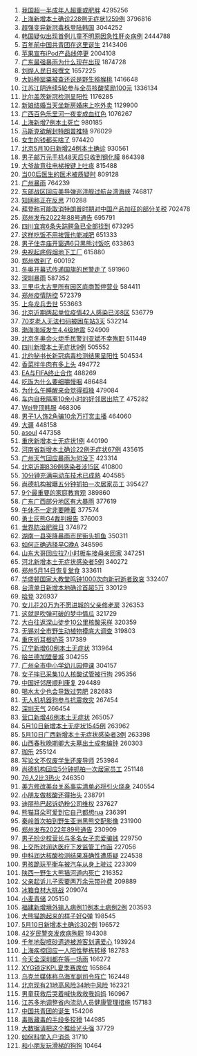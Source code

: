 1. [我国超一半成年人超重或肥胖](https://s.weibo.com//weibo?q=%23%E6%88%91%E5%9B%BD%E8%B6%85%E4%B8%80%E5%8D%8A%E6%88%90%E5%B9%B4%E4%BA%BA%E8%B6%85%E9%87%8D%E6%88%96%E8%82%A5%E8%83%96%23&Refer=top) 4295256
2. [上海新增本土确诊228例无症状1259例](https://s.weibo.com//weibo?q=%23%E4%B8%8A%E6%B5%B7%E6%96%B0%E5%A2%9E%E6%9C%AC%E5%9C%9F%E7%A1%AE%E8%AF%8A228%E4%BE%8B%E6%97%A0%E7%97%87%E7%8A%B61259%E4%BE%8B%23&Refer=top) 3796816
3. [超强变异新冠毒株登陆韩国](https://s.weibo.com//weibo?q=%23%E8%B6%85%E5%BC%BA%E5%8F%98%E5%BC%82%E6%96%B0%E5%86%A0%E6%AF%92%E6%A0%AA%E7%99%BB%E9%99%86%E9%9F%A9%E5%9B%BD%23&Refer=top) 3044252
4. [韩国疑似出现首例儿童不明原因急性肝炎病例](https://s.weibo.com//weibo?q=%23%E9%9F%A9%E5%9B%BD%E7%96%91%E4%BC%BC%E5%87%BA%E7%8E%B0%E9%A6%96%E4%BE%8B%E5%84%BF%E7%AB%A5%E4%B8%8D%E6%98%8E%E5%8E%9F%E5%9B%A0%E6%80%A5%E6%80%A7%E8%82%9D%E7%82%8E%E7%97%85%E4%BE%8B%23&Refer=top) 2444788
5. [百年前中国共青团在这里诞生](https://s.weibo.com//weibo?q=%23%E7%99%BE%E5%B9%B4%E5%89%8D%E4%B8%AD%E5%9B%BD%E5%85%B1%E9%9D%92%E5%9B%A2%E5%9C%A8%E8%BF%99%E9%87%8C%E8%AF%9E%E7%94%9F%23&Refer=top) 2143406
6. [苹果宣布iPod产品线停更](https://s.weibo.com//weibo?q=%23%E8%8B%B9%E6%9E%9C%E5%AE%A3%E5%B8%83iPod%E4%BA%A7%E5%93%81%E7%BA%BF%E5%81%9C%E6%9B%B4%23&Refer=top) 2004108
7. [广东最强暴雨为什么现在出现](https://s.weibo.com//weibo?q=%23%E5%B9%BF%E4%B8%9C%E6%9C%80%E5%BC%BA%E6%9A%B4%E9%9B%A8%E4%B8%BA%E4%BB%80%E4%B9%88%E7%8E%B0%E5%9C%A8%E5%87%BA%E7%8E%B0%23&Refer=top) 1874728
8. [刘烨人民日报撰文](https://s.weibo.com//weibo?q=%23%E5%88%98%E7%83%A8%E4%BA%BA%E6%B0%91%E6%97%A5%E6%8A%A5%E6%92%B0%E6%96%87%23&Refer=top) 1657225
9. [大妈种罂粟被查还说是野生猕猴桃](https://s.weibo.com//weibo?q=%23%E5%A4%A7%E5%A6%88%E7%A7%8D%E7%BD%82%E7%B2%9F%E8%A2%AB%E6%9F%A5%E8%BF%98%E8%AF%B4%E6%98%AF%E9%87%8E%E7%94%9F%E7%8C%95%E7%8C%B4%E6%A1%83%23&Refer=top) 1416648
10. [江苏江阴连续5轮参与全员核酸奖励100元](https://s.weibo.com//weibo?q=%23%E6%B1%9F%E8%8B%8F%E6%B1%9F%E9%98%B4%E8%BF%9E%E7%BB%AD5%E8%BD%AE%E5%8F%82%E4%B8%8E%E5%85%A8%E5%91%98%E6%A0%B8%E9%85%B8%E5%A5%96%E5%8A%B1100%E5%85%83%23&Refer=top) 1336134
11. [比尔盖茨新冠检测呈阳性](https://s.weibo.com//weibo?q=%23%E6%AF%94%E5%B0%94%E7%9B%96%E8%8C%A8%E6%96%B0%E5%86%A0%E6%A3%80%E6%B5%8B%E5%91%88%E9%98%B3%E6%80%A7%23&Refer=top) 1176285
12. [新娘结婚当天坐新房婚床上吃外卖](https://s.weibo.com//weibo?q=%23%E6%96%B0%E5%A8%98%E7%BB%93%E5%A9%9A%E5%BD%93%E5%A4%A9%E5%9D%90%E6%96%B0%E6%88%BF%E5%A9%9A%E5%BA%8A%E4%B8%8A%E5%90%83%E5%A4%96%E5%8D%96%23&Refer=top) 1129900
13. [广西百色乐里河一夜变成血红色](https://s.weibo.com//weibo?q=%23%E5%B9%BF%E8%A5%BF%E7%99%BE%E8%89%B2%E4%B9%90%E9%87%8C%E6%B2%B3%E4%B8%80%E5%A4%9C%E5%8F%98%E6%88%90%E8%A1%80%E7%BA%A2%E8%89%B2%23&Refer=top) 1076267
14. [上海新增7例本土死亡](https://s.weibo.com//weibo?q=%23%E4%B8%8A%E6%B5%B7%E6%96%B0%E5%A2%9E7%E4%BE%8B%E6%9C%AC%E5%9C%9F%E6%AD%BB%E4%BA%A1%23&Refer=top) 980185
15. [马斯克欲解封特朗普推特](https://s.weibo.com//weibo?q=%23%E9%A9%AC%E6%96%AF%E5%85%8B%E6%AC%B2%E8%A7%A3%E5%B0%81%E7%89%B9%E6%9C%97%E6%99%AE%E6%8E%A8%E7%89%B9%23&Refer=top) 976029
16. [女生的钱都买啥了](https://s.weibo.com//weibo?q=%23%E5%A5%B3%E7%94%9F%E7%9A%84%E9%92%B1%E9%83%BD%E4%B9%B0%E5%95%A5%E4%BA%86%23&Refer=top) 974420
17. [北京5月10日新增24例本土确诊](https://s.weibo.com//weibo?q=%23%E5%8C%97%E4%BA%AC5%E6%9C%8810%E6%97%A5%E6%96%B0%E5%A2%9E24%E4%BE%8B%E6%9C%AC%E5%9C%9F%E7%A1%AE%E8%AF%8A%23&Refer=top) 930561
18. [男子邮万元手机48天后只收到钢化膜](https://s.weibo.com//weibo?q=%23%E7%94%B7%E5%AD%90%E9%82%AE%E4%B8%87%E5%85%83%E6%89%8B%E6%9C%BA48%E5%A4%A9%E5%90%8E%E5%8F%AA%E6%94%B6%E5%88%B0%E9%92%A2%E5%8C%96%E8%86%9C%23&Refer=top) 864398
19. [大爷故意往电梯按键上吐痰](https://s.weibo.com//weibo?q=%23%E5%A4%A7%E7%88%B7%E6%95%85%E6%84%8F%E5%BE%80%E7%94%B5%E6%A2%AF%E6%8C%89%E9%94%AE%E4%B8%8A%E5%90%90%E7%97%B0%23&Refer=top) 815488
20. [当00后医生的医术被质疑时](https://s.weibo.com//weibo?q=%23%E5%BD%9300%E5%90%8E%E5%8C%BB%E7%94%9F%E7%9A%84%E5%8C%BB%E6%9C%AF%E8%A2%AB%E8%B4%A8%E7%96%91%E6%97%B6%23&Refer=top) 809128
21. [广州暴雨](https://s.weibo.com//weibo?q=%23%E5%B9%BF%E5%B7%9E%E6%9A%B4%E9%9B%A8%23&Refer=top) 764239
22. [东部战区回应美导弹巡洋舰过航台湾海峡](https://s.weibo.com//weibo?q=%23%E4%B8%9C%E9%83%A8%E6%88%98%E5%8C%BA%E5%9B%9E%E5%BA%94%E7%BE%8E%E5%AF%BC%E5%BC%B9%E5%B7%A1%E6%B4%8B%E8%88%B0%E8%BF%87%E8%88%AA%E5%8F%B0%E6%B9%BE%E6%B5%B7%E5%B3%A1%23&Refer=top) 746817
23. [知网称正在反思](https://s.weibo.com//weibo?q=%23%E7%9F%A5%E7%BD%91%E7%A7%B0%E6%AD%A3%E5%9C%A8%E5%8F%8D%E6%80%9D%23&Refer=top) 710288
24. [拜登称可能取消特朗普时期对中国产品加征的部分关税](https://s.weibo.com//weibo?q=%23%E6%8B%9C%E7%99%BB%E7%A7%B0%E5%8F%AF%E8%83%BD%E5%8F%96%E6%B6%88%E7%89%B9%E6%9C%97%E6%99%AE%E6%97%B6%E6%9C%9F%E5%AF%B9%E4%B8%AD%E5%9B%BD%E4%BA%A7%E5%93%81%E5%8A%A0%E5%BE%81%E7%9A%84%E9%83%A8%E5%88%86%E5%85%B3%E7%A8%8E%23&Refer=top) 702478
25. [郑州发布2022年88号通告](https://s.weibo.com//weibo?q=%23%E9%83%91%E5%B7%9E%E5%8F%91%E5%B8%832022%E5%B9%B488%E5%8F%B7%E9%80%9A%E5%91%8A%23&Refer=top) 695791
26. [四川宜宾6条失踪鳄鱼已全部找到](https://s.weibo.com//weibo?q=%23%E5%9B%9B%E5%B7%9D%E5%AE%9C%E5%AE%BE6%E6%9D%A1%E5%A4%B1%E8%B8%AA%E9%B3%84%E9%B1%BC%E5%B7%B2%E5%85%A8%E9%83%A8%E6%89%BE%E5%88%B0%23&Refer=top) 673295
27. [这样吃饭不用挨饿也能减肥](https://s.weibo.com//weibo?q=%23%E8%BF%99%E6%A0%B7%E5%90%83%E9%A5%AD%E4%B8%8D%E7%94%A8%E6%8C%A8%E9%A5%BF%E4%B9%9F%E8%83%BD%E5%87%8F%E8%82%A5%23&Refer=top) 651333
28. [男子住寺庙开窗遇6只黑熊讨饭吃](https://s.weibo.com//weibo?q=%23%E7%94%B7%E5%AD%90%E4%BD%8F%E5%AF%BA%E5%BA%99%E5%BC%80%E7%AA%97%E9%81%876%E5%8F%AA%E9%BB%91%E7%86%8A%E8%AE%A8%E9%A5%AD%E5%90%83%23&Refer=top) 633863
29. [央视起底假烟地下工厂](https://s.weibo.com//weibo?q=%23%E5%A4%AE%E8%A7%86%E8%B5%B7%E5%BA%95%E5%81%87%E7%83%9F%E5%9C%B0%E4%B8%8B%E5%B7%A5%E5%8E%82%23&Refer=top) 615880
30. [郑州做到了](https://s.weibo.com//weibo?q=%23%E9%83%91%E5%B7%9E%E5%81%9A%E5%88%B0%E4%BA%86%23&Refer=top) 600192
31. [冬奥开幕式传递国旗的民警走了](https://s.weibo.com//weibo?q=%23%E5%86%AC%E5%A5%A5%E5%BC%80%E5%B9%95%E5%BC%8F%E4%BC%A0%E9%80%92%E5%9B%BD%E6%97%97%E7%9A%84%E6%B0%91%E8%AD%A6%E8%B5%B0%E4%BA%86%23&Refer=top) 591960
32. [深圳暴雨](https://s.weibo.com//weibo?q=%23%E6%B7%B1%E5%9C%B3%E6%9A%B4%E9%9B%A8%23&Refer=top) 587352
33. [三里屯太古里所有园区底商暂停营业](https://s.weibo.com//weibo?q=%23%E4%B8%89%E9%87%8C%E5%B1%AF%E5%A4%AA%E5%8F%A4%E9%87%8C%E6%89%80%E6%9C%89%E5%9B%AD%E5%8C%BA%E5%BA%95%E5%95%86%E6%9A%82%E5%81%9C%E8%90%A5%E4%B8%9A%23&Refer=top) 584411
34. [郑州疫情防控](https://s.weibo.com//weibo?q=%23%E9%83%91%E5%B7%9E%E7%96%AB%E6%83%85%E9%98%B2%E6%8E%A7%23&Refer=top) 572379
35. [上岛龙兵去世](https://s.weibo.com//weibo?q=%23%E4%B8%8A%E5%B2%9B%E9%BE%99%E5%85%B5%E5%8E%BB%E4%B8%96%23&Refer=top) 553663
36. [北京近期两起单位疫情42人感染已涉8区](https://s.weibo.com//weibo?q=%23%E5%8C%97%E4%BA%AC%E8%BF%91%E6%9C%9F%E4%B8%A4%E8%B5%B7%E5%8D%95%E4%BD%8D%E7%96%AB%E6%83%8542%E4%BA%BA%E6%84%9F%E6%9F%93%E5%B7%B2%E6%B6%898%E5%8C%BA%23&Refer=top) 536779
37. [70岁老人无法扫码被困车站3天](https://s.weibo.com//weibo?q=%2370%E5%B2%81%E8%80%81%E4%BA%BA%E6%97%A0%E6%B3%95%E6%89%AB%E7%A0%81%E8%A2%AB%E5%9B%B0%E8%BD%A6%E7%AB%993%E5%A4%A9%23&Refer=top) 532214
38. [渤海海域发生4.4级地震](https://s.weibo.com//weibo?q=%23%E6%B8%A4%E6%B5%B7%E6%B5%B7%E5%9F%9F%E5%8F%91%E7%94%9F4.4%E7%BA%A7%E5%9C%B0%E9%9C%87%23&Refer=top) 524909
39. [北京冬奥会火炬手民警刘亚斌不幸殉职](https://s.weibo.com//weibo?q=%E5%8C%97%E4%BA%AC%E5%86%AC%E5%A5%A5%E4%BC%9A%E7%81%AB%E7%82%AC%E6%89%8B%E6%B0%91%E8%AD%A6%E5%88%98%E4%BA%9A%E6%96%8C%E4%B8%8D%E5%B9%B8%E6%AE%89%E8%81%8C&Refer=top) 511449
40. [四川新增本土无症状9例](https://s.weibo.com//weibo?q=%23%E5%9B%9B%E5%B7%9D%E6%96%B0%E5%A2%9E%E6%9C%AC%E5%9C%9F%E6%97%A0%E7%97%87%E7%8A%B69%E4%BE%8B%23&Refer=top) 505552
41. [北约秘书长新冠病毒检测结果呈阳性](https://s.weibo.com//weibo?q=%23%E5%8C%97%E7%BA%A6%E7%A7%98%E4%B9%A6%E9%95%BF%E6%96%B0%E5%86%A0%E7%97%85%E6%AF%92%E6%A3%80%E6%B5%8B%E7%BB%93%E6%9E%9C%E5%91%88%E9%98%B3%E6%80%A7%23&Refer=top) 504534
42. [香菜拌牛肉有多上头](https://s.weibo.com//weibo?q=%23%E9%A6%99%E8%8F%9C%E6%8B%8C%E7%89%9B%E8%82%89%E6%9C%89%E5%A4%9A%E4%B8%8A%E5%A4%B4%23&Refer=top) 494772
43. [EA与FIFA终止合作](https://s.weibo.com//weibo?q=%23EA%E4%B8%8EFIFA%E7%BB%88%E6%AD%A2%E5%90%88%E4%BD%9C%23&Refer=top) 488269
44. [吃饭为什么要细嚼慢咽](https://s.weibo.com//weibo?q=%23%E5%90%83%E9%A5%AD%E4%B8%BA%E4%BB%80%E4%B9%88%E8%A6%81%E7%BB%86%E5%9A%BC%E6%85%A2%E5%92%BD%23&Refer=top) 486484
45. [为什么午睡醒来会觉得孤独](https://s.weibo.com//weibo?q=%23%E4%B8%BA%E4%BB%80%E4%B9%88%E5%8D%88%E7%9D%A1%E9%86%92%E6%9D%A5%E4%BC%9A%E8%A7%89%E5%BE%97%E5%AD%A4%E7%8B%AC%23&Refer=top) 479084
46. [车内自我隔离10余小时的好邻居出院了](https://s.weibo.com//weibo?q=%23%E8%BD%A6%E5%86%85%E8%87%AA%E6%88%91%E9%9A%94%E7%A6%BB10%E4%BD%99%E5%B0%8F%E6%97%B6%E7%9A%84%E5%A5%BD%E9%82%BB%E5%B1%85%E5%87%BA%E9%99%A2%E4%BA%86%23&Refer=top) 475282
47. [Wei登顶韩服](https://s.weibo.com//weibo?q=%23Wei%E7%99%BB%E9%A1%B6%E9%9F%A9%E6%9C%8D%23&Refer=top) 468306
48. [男子1人饰2角骗10余万打赏主播](https://s.weibo.com//weibo?q=%23%E7%94%B7%E5%AD%901%E4%BA%BA%E9%A5%B02%E8%A7%92%E9%AA%9710%E4%BD%99%E4%B8%87%E6%89%93%E8%B5%8F%E4%B8%BB%E6%92%AD%23&Refer=top) 464060
49. [大疆](https://s.weibo.com//weibo?q=%E5%A4%A7%E7%96%86&Refer=top) 448158
50. [asoul](https://s.weibo.com//weibo?q=asoul&Refer=top) 447358
51. [重庆新增本土无症状1例](https://s.weibo.com//weibo?q=%E9%87%8D%E5%BA%86%E6%96%B0%E5%A2%9E%E6%9C%AC%E5%9C%9F%E6%97%A0%E7%97%87%E7%8A%B61%E4%BE%8B&Refer=top) 440190
52. [河南省新增本土确诊22例无症状67例](https://s.weibo.com//weibo?q=%23%E6%B2%B3%E5%8D%97%E7%9C%81%E6%96%B0%E5%A2%9E%E6%9C%AC%E5%9C%9F%E7%A1%AE%E8%AF%8A22%E4%BE%8B%E6%97%A0%E7%97%87%E7%8A%B667%E4%BE%8B%23&Refer=top) 435615
53. [广州天气回应暴雨为何没下](https://s.weibo.com//weibo?q=%23%E5%B9%BF%E5%B7%9E%E5%A4%A9%E6%B0%94%E5%9B%9E%E5%BA%94%E6%9A%B4%E9%9B%A8%E4%B8%BA%E4%BD%95%E6%B2%A1%E4%B8%8B%23&Refer=top) 423314
54. [北京近期836例感染者涉15区](https://s.weibo.com//weibo?q=%23%E5%8C%97%E4%BA%AC%E8%BF%91%E6%9C%9F836%E4%BE%8B%E6%84%9F%E6%9F%93%E8%80%85%E6%B6%8915%E5%8C%BA%23&Refer=top) 410800
55. [10分钟充满电动车技术已成熟](https://s.weibo.com//weibo?q=%2310%E5%88%86%E9%92%9F%E5%85%85%E6%BB%A1%E7%94%B5%E5%8A%A8%E8%BD%A6%E6%8A%80%E6%9C%AF%E5%B7%B2%E6%88%90%E7%86%9F%23&Refer=top) 404585
56. [尚德机构被曝五分钟抓拍一次居家员工](https://s.weibo.com//weibo?q=%23%E5%B0%9A%E5%BE%B7%E6%9C%BA%E6%9E%84%E8%A2%AB%E6%9B%9D%E4%BA%94%E5%88%86%E9%92%9F%E6%8A%93%E6%8B%8D%E4%B8%80%E6%AC%A1%E5%B1%85%E5%AE%B6%E5%91%98%E5%B7%A5%23&Refer=top) 395427
57. [9个最重要的家庭教育观](https://s.weibo.com//weibo?q=%239%E4%B8%AA%E6%9C%80%E9%87%8D%E8%A6%81%E7%9A%84%E5%AE%B6%E5%BA%AD%E6%95%99%E8%82%B2%E8%A7%82%23&Refer=top) 389860
58. [广东广西部分地区有大暴雨](https://s.weibo.com//weibo?q=%23%E5%B9%BF%E4%B8%9C%E5%B9%BF%E8%A5%BF%E9%83%A8%E5%88%86%E5%9C%B0%E5%8C%BA%E6%9C%89%E5%A4%A7%E6%9A%B4%E9%9B%A8%23&Refer=top) 377619
59. [午休不一定非要睡着](https://s.weibo.com//weibo?q=%23%E5%8D%88%E4%BC%91%E4%B8%8D%E4%B8%80%E5%AE%9A%E9%9D%9E%E8%A6%81%E7%9D%A1%E7%9D%80%23&Refer=top) 377574
60. [勇士灰熊G4裁判报告](https://s.weibo.com//weibo?q=%23%E5%8B%87%E5%A3%AB%E7%81%B0%E7%86%8AG4%E8%A3%81%E5%88%A4%E6%8A%A5%E5%91%8A%23&Refer=top) 376003
61. [世界防治肥胖日](https://s.weibo.com//weibo?q=%23%E4%B8%96%E7%95%8C%E9%98%B2%E6%B2%BB%E8%82%A5%E8%83%96%E6%97%A5%23&Refer=top) 374872
62. [湖南一县突降暴雨市民街头抓鱼](https://s.weibo.com//weibo?q=%23%E6%B9%96%E5%8D%97%E4%B8%80%E5%8E%BF%E7%AA%81%E9%99%8D%E6%9A%B4%E9%9B%A8%E5%B8%82%E6%B0%91%E8%A1%97%E5%A4%B4%E6%8A%93%E9%B1%BC%23&Refer=top) 350311
63. [如何正确选择早C晚A](https://s.weibo.com//weibo?q=%23%E5%A6%82%E4%BD%95%E6%AD%A3%E7%A1%AE%E9%80%89%E6%8B%A9%E6%97%A9C%E6%99%9AA%23&Refer=top) 348596
64. [山东大哥回应拉7小时板车接母亲回家](https://s.weibo.com//weibo?q=%23%E5%B1%B1%E4%B8%9C%E5%A4%A7%E5%93%A5%E5%9B%9E%E5%BA%94%E6%8B%897%E5%B0%8F%E6%97%B6%E6%9D%BF%E8%BD%A6%E6%8E%A5%E6%AF%8D%E4%BA%B2%E5%9B%9E%E5%AE%B6%23&Refer=top) 347251
65. [河北新增本土无症状感染者5例](https://s.weibo.com//weibo?q=%23%E6%B2%B3%E5%8C%97%E6%96%B0%E5%A2%9E%E6%9C%AC%E5%9C%9F%E6%97%A0%E7%97%87%E7%8A%B6%E6%84%9F%E6%9F%93%E8%80%855%E4%BE%8B%23&Refer=top) 340272
66. [郑州5月14日恢复堂食](https://s.weibo.com//weibo?q=%23%E9%83%91%E5%B7%9E5%E6%9C%8814%E6%97%A5%E6%81%A2%E5%A4%8D%E5%A0%82%E9%A3%9F%23&Refer=top) 333611
67. [华盛顿国家大教堂鸣钟1000次向新冠逝者致哀](https://s.weibo.com//weibo?q=%23%E5%8D%8E%E7%9B%9B%E9%A1%BF%E5%9B%BD%E5%AE%B6%E5%A4%A7%E6%95%99%E5%A0%82%E9%B8%A3%E9%92%9F1000%E6%AC%A1%E5%90%91%E6%96%B0%E5%86%A0%E9%80%9D%E8%80%85%E8%87%B4%E5%93%80%23&Refer=top) 332407
68. [台湾单日新增本地确诊首超5万](https://s.weibo.com//weibo?q=%23%E5%8F%B0%E6%B9%BE%E5%8D%95%E6%97%A5%E6%96%B0%E5%A2%9E%E6%9C%AC%E5%9C%B0%E7%A1%AE%E8%AF%8A%E9%A6%96%E8%B6%855%E4%B8%87%23&Refer=top) 330129
69. [哈登](https://s.weibo.com//weibo?q=%E5%93%88%E7%99%BB&Refer=top) 326937
70. [女儿花20万为不愿进城的父亲修老房](https://s.weibo.com//weibo?q=%23%E5%A5%B3%E5%84%BF%E8%8A%B120%E4%B8%87%E4%B8%BA%E4%B8%8D%E6%84%BF%E8%BF%9B%E5%9F%8E%E7%9A%84%E7%88%B6%E4%BA%B2%E4%BF%AE%E8%80%81%E6%88%BF%23&Refer=top) 326353
71. [这就是吹弹可破的梦中情瓜](https://s.weibo.com//weibo?q=%23%E8%BF%99%E5%B0%B1%E6%98%AF%E5%90%B9%E5%BC%B9%E5%8F%AF%E7%A0%B4%E7%9A%84%E6%A2%A6%E4%B8%AD%E6%83%85%E7%93%9C%23&Refer=top) 321729
72. [大白往返深山徒步10公里核酸采样](https://s.weibo.com//weibo?q=%23%E5%A4%A7%E7%99%BD%E5%BE%80%E8%BF%94%E6%B7%B1%E5%B1%B1%E5%BE%92%E6%AD%A510%E5%85%AC%E9%87%8C%E6%A0%B8%E9%85%B8%E9%87%87%E6%A0%B7%23&Refer=top) 320359
73. [无锡对全市野生动植物摸底大调查](https://s.weibo.com//weibo?q=%23%E6%97%A0%E9%94%A1%E5%AF%B9%E5%85%A8%E5%B8%82%E9%87%8E%E7%94%9F%E5%8A%A8%E6%A4%8D%E7%89%A9%E6%91%B8%E5%BA%95%E5%A4%A7%E8%B0%83%E6%9F%A5%23&Refer=top) 319803
74. [重庆折耳根奶茶](https://s.weibo.com//weibo?q=%23%E9%87%8D%E5%BA%86%E6%8A%98%E8%80%B3%E6%A0%B9%E5%A5%B6%E8%8C%B6%23&Refer=top) 317389
75. [辽宁新增60例本土无症状](https://s.weibo.com//weibo?q=%23%E8%BE%BD%E5%AE%81%E6%96%B0%E5%A2%9E60%E4%BE%8B%E6%9C%AC%E5%9C%9F%E6%97%A0%E7%97%87%E7%8A%B6%23&Refer=top) 313964
76. [哈兰德加盟曼城](https://s.weibo.com//weibo?q=%23%E5%93%88%E5%85%B0%E5%BE%B7%E5%8A%A0%E7%9B%9F%E6%9B%BC%E5%9F%8E%23&Refer=top) 304255
77. [广州全市中小学幼儿园停课](https://s.weibo.com//weibo?q=%23%E5%B9%BF%E5%B7%9E%E5%85%A8%E5%B8%82%E4%B8%AD%E5%B0%8F%E5%AD%A6%E5%B9%BC%E5%84%BF%E5%9B%AD%E5%81%9C%E8%AF%BE%23&Refer=top) 304157
78. [女子摔已采集10人核酸试管被行拘](https://s.weibo.com//weibo?q=%23%E5%A5%B3%E5%AD%90%E6%91%94%E5%B7%B2%E9%87%87%E9%9B%8610%E4%BA%BA%E6%A0%B8%E9%85%B8%E8%AF%95%E7%AE%A1%E8%A2%AB%E8%A1%8C%E6%8B%98%23&Refer=top) 295356
79. [中国好邻居顺利康复](https://s.weibo.com//weibo?q=%23%E4%B8%AD%E5%9B%BD%E5%A5%BD%E9%82%BB%E5%B1%85%E9%A1%BA%E5%88%A9%E5%BA%B7%E5%A4%8D%23&Refer=top) 294489
80. [喝水太少也会导致过劳肥](https://s.weibo.com//weibo?q=%23%E5%96%9D%E6%B0%B4%E5%A4%AA%E5%B0%91%E4%B9%9F%E4%BC%9A%E5%AF%BC%E8%87%B4%E8%BF%87%E5%8A%B3%E8%82%A5%23&Refer=top) 282683
81. [无人机机器狗参与抗震救灾](https://s.weibo.com//weibo?q=%23%E6%97%A0%E4%BA%BA%E6%9C%BA%E6%9C%BA%E5%99%A8%E7%8B%97%E5%8F%82%E4%B8%8E%E6%8A%97%E9%9C%87%E6%95%91%E7%81%BE%23&Refer=top) 267454
82. [深圳天气](https://s.weibo.com//weibo?q=%23%E6%B7%B1%E5%9C%B3%E5%A4%A9%E6%B0%94%23&Refer=top) 266454
83. [营口新增46例本土无症状](https://s.weibo.com//weibo?q=%23%E8%90%A5%E5%8F%A3%E6%96%B0%E5%A2%9E46%E4%BE%8B%E6%9C%AC%E5%9C%9F%E6%97%A0%E7%97%87%E7%8A%B6%23&Refer=top) 265057
84. [5月10日新增本土无症状1545例](https://s.weibo.com//weibo?q=%235%E6%9C%8810%E6%97%A5%E6%96%B0%E5%A2%9E%E6%9C%AC%E5%9C%9F%E6%97%A0%E7%97%87%E7%8A%B61545%E4%BE%8B%23&Refer=top) 263962
85. [5月10日广西新增本土无症状感染者3例](https://s.weibo.com//weibo?q=%235%E6%9C%8810%E6%97%A5%E5%B9%BF%E8%A5%BF%E6%96%B0%E5%A2%9E%E6%9C%AC%E5%9C%9F%E6%97%A0%E7%97%87%E7%8A%B6%E6%84%9F%E6%9F%93%E8%80%853%E4%BE%8B%23&Refer=top) 263398
86. [山西春秋晚期卿大夫墓出土成套编钟](https://s.weibo.com//weibo?q=%23%E5%B1%B1%E8%A5%BF%E6%98%A5%E7%A7%8B%E6%99%9A%E6%9C%9F%E5%8D%BF%E5%A4%A7%E5%A4%AB%E5%A2%93%E5%87%BA%E5%9C%9F%E6%88%90%E5%A5%97%E7%BC%96%E9%92%9F%23&Refer=top) 260303
87. [珈乐](https://s.weibo.com//weibo?q=%E7%8F%88%E4%B9%90&Refer=top) 255124
88. [写论文不仅废学生还废导师](https://s.weibo.com//weibo?q=%23%E5%86%99%E8%AE%BA%E6%96%87%E4%B8%8D%E4%BB%85%E5%BA%9F%E5%AD%A6%E7%94%9F%E8%BF%98%E5%BA%9F%E5%AF%BC%E5%B8%88%23&Refer=top) 253984
89. [尚德机构回应5分钟抓拍一次居家员工](https://s.weibo.com//weibo?q=%23%E5%B0%9A%E5%BE%B7%E6%9C%BA%E6%9E%84%E5%9B%9E%E5%BA%945%E5%88%86%E9%92%9F%E6%8A%93%E6%8B%8D%E4%B8%80%E6%AC%A1%E5%B1%85%E5%AE%B6%E5%91%98%E5%B7%A5%23&Refer=top) 251148
90. [76人2比3热火](https://s.weibo.com//weibo?q=%2376%E4%BA%BA2%E6%AF%943%E7%83%AD%E7%81%AB%23&Refer=top) 246350
91. [美方修改美台关系事实清单必将引火烧身](https://s.weibo.com//weibo?q=%23%E7%BE%8E%E6%96%B9%E4%BF%AE%E6%94%B9%E7%BE%8E%E5%8F%B0%E5%85%B3%E7%B3%BB%E4%BA%8B%E5%AE%9E%E6%B8%85%E5%8D%95%E5%BF%85%E5%B0%86%E5%BC%95%E7%81%AB%E7%83%A7%E8%BA%AB%23&Refer=top) 240554
92. [小朋友做核酸还得抬头](https://s.weibo.com//weibo?q=%23%E5%B0%8F%E6%9C%8B%E5%8F%8B%E5%81%9A%E6%A0%B8%E9%85%B8%E8%BF%98%E5%BE%97%E6%8A%AC%E5%A4%B4%23&Refer=top) 238791
93. [迪丽热巴起诉奶粉公司维权](https://s.weibo.com//weibo?q=%23%E8%BF%AA%E4%B8%BD%E7%83%AD%E5%B7%B4%E8%B5%B7%E8%AF%89%E5%A5%B6%E7%B2%89%E5%85%AC%E5%8F%B8%E7%BB%B4%E6%9D%83%23&Refer=top) 237627
94. [熊猫耳朵可爱到它自己都想rua](https://s.weibo.com//weibo?q=%23%E7%86%8A%E7%8C%AB%E8%80%B3%E6%9C%B5%E5%8F%AF%E7%88%B1%E5%88%B0%E5%AE%83%E8%87%AA%E5%B7%B1%E9%83%BD%E6%83%B3rua%23&Refer=top) 236391
95. [秦岭首次拍到野生亚洲黑熊交配影像](https://s.weibo.com//weibo?q=%23%E7%A7%A6%E5%B2%AD%E9%A6%96%E6%AC%A1%E6%8B%8D%E5%88%B0%E9%87%8E%E7%94%9F%E4%BA%9A%E6%B4%B2%E9%BB%91%E7%86%8A%E4%BA%A4%E9%85%8D%E5%BD%B1%E5%83%8F%23&Refer=top) 231900
96. [郑州发布2022年89号通告](https://s.weibo.com//weibo?q=%23%E9%83%91%E5%B7%9E%E5%8F%91%E5%B8%832022%E5%B9%B489%E5%8F%B7%E9%80%9A%E5%91%8A%23&Refer=top) 230909
97. [男子扮少校营长与多名女子恋爱骗钱](https://s.weibo.com//weibo?q=%23%E7%94%B7%E5%AD%90%E6%89%AE%E5%B0%91%E6%A0%A1%E8%90%A5%E9%95%BF%E4%B8%8E%E5%A4%9A%E5%90%8D%E5%A5%B3%E5%AD%90%E6%81%8B%E7%88%B1%E9%AA%97%E9%92%B1%23&Refer=top) 229750
98. [上交所对润达医疗下发监管工作函](https://s.weibo.com//weibo?q=%23%E4%B8%8A%E4%BA%A4%E6%89%80%E5%AF%B9%E6%B6%A6%E8%BE%BE%E5%8C%BB%E7%96%97%E4%B8%8B%E5%8F%91%E7%9B%91%E7%AE%A1%E5%B7%A5%E4%BD%9C%E5%87%BD%23&Refer=top) 227056
99. [中科润达核酸检测结果准确性遭质疑](https://s.weibo.com//weibo?q=%23%E4%B8%AD%E7%A7%91%E6%B6%A6%E8%BE%BE%E6%A0%B8%E9%85%B8%E6%A3%80%E6%B5%8B%E7%BB%93%E6%9E%9C%E5%87%86%E7%A1%AE%E6%80%A7%E9%81%AD%E8%B4%A8%E7%96%91%23&Refer=top) 224538
100. [男孩跪玩平衡车被汽车从身上驶过](https://s.weibo.com//weibo?q=%23%E7%94%B7%E5%AD%A9%E8%B7%AA%E7%8E%A9%E5%B9%B3%E8%A1%A1%E8%BD%A6%E8%A2%AB%E6%B1%BD%E8%BD%A6%E4%BB%8E%E8%BA%AB%E4%B8%8A%E9%A9%B6%E8%BF%87%23&Refer=top) 223309
101. [陕西一野生大熊猫河道内死亡](https://s.weibo.com//weibo?q=%23%E9%99%95%E8%A5%BF%E4%B8%80%E9%87%8E%E7%94%9F%E5%A4%A7%E7%86%8A%E7%8C%AB%E6%B2%B3%E9%81%93%E5%86%85%E6%AD%BB%E4%BA%A1%23&Refer=top) 216352
102. [父亲起诉儿子索要两万余元带孙费](https://s.weibo.com//weibo?q=%23%E7%88%B6%E4%BA%B2%E8%B5%B7%E8%AF%89%E5%84%BF%E5%AD%90%E7%B4%A2%E8%A6%81%E4%B8%A4%E4%B8%87%E4%BD%99%E5%85%83%E5%B8%A6%E5%AD%99%E8%B4%B9%23&Refer=top) 209889
103. [冰箱食材大挑战](https://s.weibo.com//weibo?q=%E5%86%B0%E7%AE%B1%E9%A3%9F%E6%9D%90%E5%A4%A7%E6%8C%91%E6%88%98&Refer=top) 209074
104. [小麦青储](https://s.weibo.com//weibo?q=%E5%B0%8F%E9%BA%A6%E9%9D%92%E5%82%A8&Refer=top) 205150
105. [福建新增境外输入病例11例本土病例2例](https://s.weibo.com//weibo?q=%23%E7%A6%8F%E5%BB%BA%E6%96%B0%E5%A2%9E%E5%A2%83%E5%A4%96%E8%BE%93%E5%85%A5%E7%97%85%E4%BE%8B11%E4%BE%8B%E6%9C%AC%E5%9C%9F%E7%97%85%E4%BE%8B2%E4%BE%8B%23&Refer=top) 203593
106. [大熊猫跑起来的样子好Q弹](https://s.weibo.com//weibo?q=%23%E5%A4%A7%E7%86%8A%E7%8C%AB%E8%B7%91%E8%B5%B7%E6%9D%A5%E7%9A%84%E6%A0%B7%E5%AD%90%E5%A5%BDQ%E5%BC%B9%23&Refer=top) 198545
107. [5月10日新增本土确诊302例](https://s.weibo.com//weibo?q=%235%E6%9C%8810%E6%97%A5%E6%96%B0%E5%A2%9E%E6%9C%AC%E5%9C%9F%E7%A1%AE%E8%AF%8A302%E4%BE%8B%23&Refer=top) 196572
108. [42岁民警突发疾病殉职](https://s.weibo.com//weibo?q=%2342%E5%B2%81%E6%B0%91%E8%AD%A6%E7%AA%81%E5%8F%91%E7%96%BE%E7%97%85%E6%AE%89%E8%81%8C%23&Refer=top) 194308
109. [千年地裂喷砂遗迹被游客划满爱心](https://s.weibo.com//weibo?q=%23%E5%8D%83%E5%B9%B4%E5%9C%B0%E8%A3%82%E5%96%B7%E7%A0%82%E9%81%97%E8%BF%B9%E8%A2%AB%E6%B8%B8%E5%AE%A2%E5%88%92%E6%BB%A1%E7%88%B1%E5%BF%83%23&Refer=top) 193924
110. [上海疾控回应一人阳性整栋转移](https://s.weibo.com//weibo?q=%23%E4%B8%8A%E6%B5%B7%E7%96%BE%E6%8E%A7%E5%9B%9E%E5%BA%94%E4%B8%80%E4%BA%BA%E9%98%B3%E6%80%A7%E6%95%B4%E6%A0%8B%E8%BD%AC%E7%A7%BB%23&Refer=top) 182783
111. [今天全深圳都在等一场雨](https://s.weibo.com//weibo?q=%23%E4%BB%8A%E5%A4%A9%E5%85%A8%E6%B7%B1%E5%9C%B3%E9%83%BD%E5%9C%A8%E7%AD%89%E4%B8%80%E5%9C%BA%E9%9B%A8%23&Refer=top) 166272
112. [XYG锁定KPL夏季赛席位](https://s.weibo.com//weibo?q=%23XYG%E9%94%81%E5%AE%9AKPL%E5%A4%8F%E5%AD%A3%E8%B5%9B%E5%B8%AD%E4%BD%8D%23&Refer=top) 165864
113. [乌克兰媒体称乌海军副司令阵亡](https://s.weibo.com//weibo?q=%23%E4%B9%8C%E5%85%8B%E5%85%B0%E5%AA%92%E4%BD%93%E7%A7%B0%E4%B9%8C%E6%B5%B7%E5%86%9B%E5%89%AF%E5%8F%B8%E4%BB%A4%E9%98%B5%E4%BA%A1%23&Refer=top) 162448
114. [北京现有21地高风险34地中风险](https://s.weibo.com//weibo?q=%23%E5%8C%97%E4%BA%AC%E7%8E%B0%E6%9C%8921%E5%9C%B0%E9%AB%98%E9%A3%8E%E9%99%A934%E5%9C%B0%E4%B8%AD%E9%A3%8E%E9%99%A9%23&Refer=top) 162321
115. [男童获救后哭着喊快救救我妈妈](https://s.weibo.com//weibo?q=%23%E7%94%B7%E7%AB%A5%E8%8E%B7%E6%95%91%E5%90%8E%E5%93%AD%E7%9D%80%E5%96%8A%E5%BF%AB%E6%95%91%E6%95%91%E6%88%91%E5%A6%88%E5%A6%88%23&Refer=top) 160967
116. [江苏多地调整省内流动人员健康管理措施](https://s.weibo.com//weibo?q=%23%E6%B1%9F%E8%8B%8F%E5%A4%9A%E5%9C%B0%E8%B0%83%E6%95%B4%E7%9C%81%E5%86%85%E6%B5%81%E5%8A%A8%E4%BA%BA%E5%91%98%E5%81%A5%E5%BA%B7%E7%AE%A1%E7%90%86%E6%8E%AA%E6%96%BD%23&Refer=top) 157183
117. [中国共青团的诞生](https://s.weibo.com//weibo?q=%23%E4%B8%AD%E5%9B%BD%E5%85%B1%E9%9D%92%E5%9B%A2%E7%9A%84%E8%AF%9E%E7%94%9F%23&Refer=top) 154206
118. [毒贩藏毒的手段多狡猾](https://s.weibo.com//weibo?q=%23%E6%AF%92%E8%B4%A9%E8%97%8F%E6%AF%92%E7%9A%84%E6%89%8B%E6%AE%B5%E5%A4%9A%E7%8B%A1%E7%8C%BE%23&Refer=top) 144985
119. [大数据请把这个推给光头强](https://s.weibo.com//weibo?q=%23%E5%A4%A7%E6%95%B0%E6%8D%AE%E8%AF%B7%E6%8A%8A%E8%BF%99%E4%B8%AA%E6%8E%A8%E7%BB%99%E5%85%89%E5%A4%B4%E5%BC%BA%23&Refer=top) 37729
120. [如何科学入户消杀](https://s.weibo.com//weibo?q=%23%E5%A6%82%E4%BD%95%E7%A7%91%E5%AD%A6%E5%85%A5%E6%88%B7%E6%B6%88%E6%9D%80%23&Refer=top) 31710
121. [和小朋友玩滑梯的狗狗](https://s.weibo.com//weibo?q=%23%E5%92%8C%E5%B0%8F%E6%9C%8B%E5%8F%8B%E7%8E%A9%E6%BB%91%E6%A2%AF%E7%9A%84%E7%8B%97%E7%8B%97%23&Refer=top) 10464
